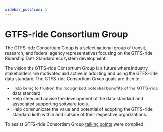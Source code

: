 ```yaml
---
sidebar_position: 1
---
```


# GTFS-ride Consortium Group

The GTFS-ride Consortium Group is a select national group of transit, research, and federal agency representatives focusing on the GTFS-ride Ridership Data Standard ecosystem development.

The vision the GTFS-ride Consortium Group is a future where industry stakeholders are motivated and active in adopting and using the GTFS-ride data standard. The GTFS-ride Consortium Group goals are then to:
* Help bring to fruition the recognized potential benefits of the GTFS-ride data standard. 
* Help steer and advise the development of the data standard and associated supporting software tools.
* Help communicate the value and potential of adopting the GTFS-ride standard both within and outside of their respective organizations.

To assist GTFS-ride Consortium Group [talking points](/meetings/first_meeting/Consortium_Group_Talking_Points.docx) were complied.